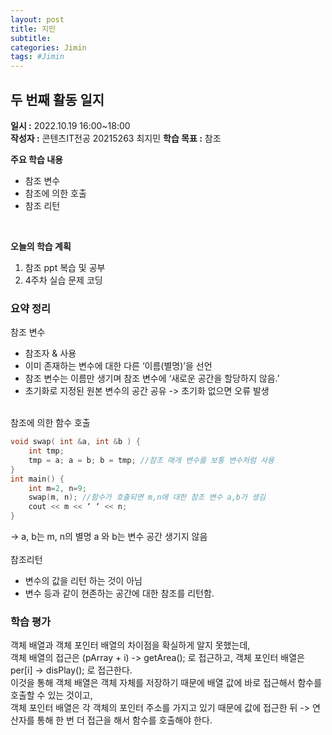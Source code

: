 ```yaml
---
layout: post
title: 지민
subtitle:
categories: Jimin
tags: #Jimin
---
```

## 두 번째 활동 일지
**일시 :** 2022.10.19 16:00~18:00  
**작성자 :** 콘텐츠IT전공 20215263 최지민
**학습 목표 :** 참조

**주요 학습 내용**

- 참조 변수
- 참조에 의한 호출
- 참조 리턴
<br>

**오늘의 학습 계획** 

1. 참조 ppt 복습 및 공부 <br>
2. 4주차 실습 문제 코딩 <br>

### 요약 정리 

참조 변수 <br>
- 참조자 & 사용 <br>
- 이미 존재하는 변수에 대한 다른 ‘이름(별명)’을 선언 <br>
- 참조 변수는 이름만 생기며 참조 변수에 ‘새로운 공간을 할당하지 않음.’ <br>
- 초기화로 지정된 원본 변수의 공간 공유 -> 초기화 없으면 오류 발생 <br>
<br>
참조에 의한 함수 호출<br>

```C++
void swap( int &a, int &b ) {
	int tmp;
	tmp = a; a = b; b = tmp; //참조 매개 변수를 보통 변수처럼 사용
}
int main() {
	int m=2, n=9;
	swap(m, n); //함수가 호출되면 m,n에 대한 참조 변수 a,b가 생김
	cout << m << ‘ ‘ << n;
}
```
-> a, b는 m, n의 별명 a 와 b는 변수 공간 생기지 않음 <br>
<br>
참조리턴<br>
- 변수의 값을 리턴 하는 것이 아님<br>
- 변수 등과 같이 현존하는 공간에 대한 참조를 리턴함.<br>



### 학습 평가
객체 배열과 객체 포인터 배열의 차이점을 확실하게 알지 못했는데, <br>
객체 배열의 접근은 (pArray + i) -> getArea(); 로 접근하고, 객체 포인터 배열은 per[i] -> disPlay(); 로 접근한다. <br>
이것을 통해 객체 배열은 객체 자체를 저장하기 때문에 배열 값에 바로 접근해서 함수를 호출할 수 있는 것이고, <br>
객체 포인터 배열은 각 객체의 포인터 주소를 가지고 있기 때문에 값에 접근한 뒤 -> 연산자를 통해 한 번 더 접근을 해서 함수를 호출해야 한다.
